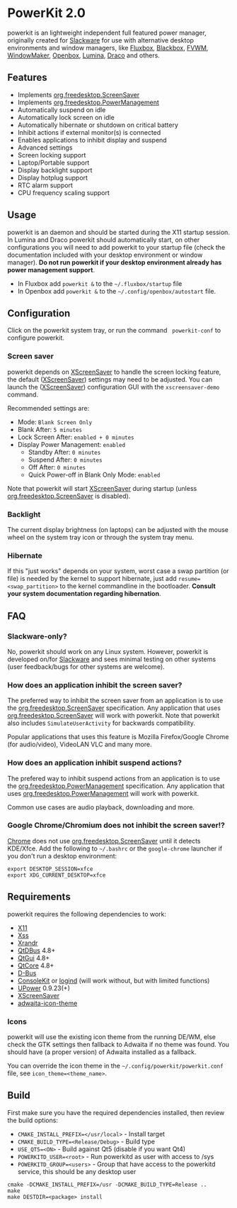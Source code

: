 # PowerKit 2.0

powerkit is an lightweight independent full featured power manager, originally created for [Slackware](http://www.slackware.com/) for use with alternative desktop environments and window managers, like  [Fluxbox](http://fluxbox.org/), [Blackbox](https://en.wikipedia.org/wiki/Blackbox), [FVWM](http://www.fvwm.org/), [WindowMaker](https://www.windowmaker.org/), [Openbox](http://openbox.org/wiki/Main_Page), [Lumina](https://lumina-desktop.org/), [Draco](https://desktop.dracolinux.org/) and others.

## Features

  * Implements [org.freedesktop.ScreenSaver](https://people.freedesktop.org/~hadess/idle-inhibition-spec/re01.html)
  * Implements [org.freedesktop.PowerManagement ](https://www.freedesktop.org/wiki/Specifications/power-management-spec/)
 * Automatically suspend on idle
 * Automatically lock screen on idle
 * Automatically hibernate or shutdown on critical battery
 * Inhibit actions if external monitor(s) is connected
 * Enables applications to inhibit display and suspend
 * Advanced settings
 * Screen locking support
 * Laptop/Portable support
 * Display backlight support
 * Display hotplug support
 * RTC alarm support
 * CPU frequency scaling support


## Usage

powerkit is an daemon and should be started during the X11 startup session. In Lumina and Draco powerkit should automatically start, on other configurations you will need to add powerkit to your startup file (check the documentation included with your desktop environment or window manager).
**Do not run powerkit if your desktop environment already has power management support**.

 * In Fluxbox add ``powerkit &`` to the ``~/.fluxbox/startup`` file
 * In Openbox add ``powerkit &`` to the ``~/.config/openbox/autostart`` file.

## Configuration

Click on the powerkit system tray, or run the command ``` powerkit-conf``` to configure powerkit.

### Screen saver

powerkit depends on [XScreenSaver](https://www.jwz.org/xscreensaver/) to handle the screen locking feature, the default ([XScreenSaver](https://www.jwz.org/xscreensaver/)) settings may need to be adjusted. You can launch the ([XScreenSaver](https://www.jwz.org/xscreensaver/)) configuration GUI with the ``xscreensaver-demo`` command.

Recommended settings are:

* Mode: ``Blank Screen Only``
* Blank After: ``5 minutes``
* Lock Screen After: ``enabled + 0 minutes``
* Display Power Management: ``enabled``
  * Standby After: ``0 minutes``
  * Suspend After: ``0 minutes``
  * Off After: ``0 minutes``
  * Quick Power-off in Blank Only Mode: ``enabled``

Note that powerkit will start [XScreenSaver](https://www.jwz.org/xscreensaver/) during startup (unless [org.freedesktop.ScreenSaver](https://people.freedesktop.org/~hadess/idle-inhibition-spec/re01.html) is disabled).

### Backlight

The current display brightness (on laptops) can be adjusted with the mouse wheel on the system tray icon or through the system tray menu.

### Hibernate

If this "just works" depends on your system, worst case a swap partition (or file) is needed by the kernel to support hibernate, just add ``resume=<swap_partition>`` to the kernel commandline in the bootloader.
**Consult your system documentation regarding hibernation**.

## FAQ

### Slackware-only?

No, powerkit should work on any Linux system. However, powerkit is developed on/for [Slackware](http://www.slackware.com/) and sees minimal testing on other systems (user feedback/bugs for other systems are welcome).

### How does an application inhibit the screen saver?

The preferred way to inhibit the screen saver from an application is to use the [org.freedesktop.ScreenSaver](https://people.freedesktop.org/~hadess/idle-inhibition-spec/re01.html) specification. Any application that uses [org.freedesktop.ScreenSaver](https://people.freedesktop.org/~hadess/idle-inhibition-spec/re01.html) will work with powerkit. Note that powerkit also includes ``SimulateUserActivity`` for backwards compatibility.

Popular applications that uses this feature is Mozilla Firefox/Google Chrome (for audio/video), VideoLAN VLC and many more.

### How does an application inhibit suspend actions?

The prefered way to inhibit suspend actions from an application is to use the [org.freedesktop.PowerManagement](https://www.freedesktop.org/wiki/Specifications/power-management-spec/) specification. Any application that uses [org.freedesktop.PowerManagement](https://www.freedesktop.org/wiki/Specifications/power-management-spec/) will work with powerkit.

Common use cases are audio playback, downloading and more.

### Google Chrome/Chromium does not inhibit the screen saver!?

[Chrome](https://chrome.google.com) does not use [org.freedesktop.ScreenSaver](https://people.freedesktop.org/~hadess/idle-inhibition-spec/re01.html) until it detects KDE/Xfce. Add the following to ``~/.bashrc`` or the ``google-chrome`` launcher if you don't run a desktop environment:

```
export DESKTOP_SESSION=xfce
export XDG_CURRENT_DESKTOP=xfce
```

## Requirements

powerkit requires the following dependencies to work:

 * [X11](https://www.x.org)
 * [Xss](https://www.x.org/archive//X11R7.7/doc/man/man3/Xss.3.xhtml)
 * [Xrandr](https://www.x.org/wiki/libraries/libxrandr/)
 * [QtDBus](https://qt.io) 4.8+
 * [QtGui](https://qt.io) 4.8+
 * [QtCore](https://qt.io) 4.8+
 * [D-Bus](https://www.freedesktop.org/wiki/Software/dbus/)
 * [ConsoleKit](https://www.freedesktop.org/wiki/Software/ConsoleKit/) or [logind](https://www.freedesktop.org/wiki/Software/systemd/logind/) (will work without, but with limited functions)
 * [UPower](https://upower.freedesktop.org/) 0.9.23(+)
 * [XScreenSaver](https://www.jwz.org/xscreensaver/)
 * [adwaita-icon-theme](https://github.com/GNOME/adwaita-icon-theme)

### Icons

powerkit will use the existing icon theme from the running DE/WM, else check the GTK settings then fallback to Adwaita if no theme was found. You should have (a proper version) of Adwaita installed as a fallback.

You can override the icon theme in the `~/.config/powerkit/powerkit.conf` file, see ``icon_theme=<theme_name>``.

## Build

First make sure you have the required dependencies installed, then review the build options:

 * ``CMAKE_INSTALL_PREFIX=</usr/local>`` - Install target
 * ``CMAKE_BUILD_TYPE=<Release/Debug>`` - Build type
 * ``USE_QT5=<ON>`` - Build against Qt5 (disable if you want Qt4)
 * ``POWERKITD_USER=<root>`` - Run powerkitd as user with access to /sys
 * ``POWERKITD_GROUP=<users>`` - Group that have access to the powerkitd service, this should be any desktop user

```
cmake -DCMAKE_INSTALL_PREFIX=/usr -DCMAKE_BUILD_TYPE=Release ..
make
make DESTDIR=<package> install
```
